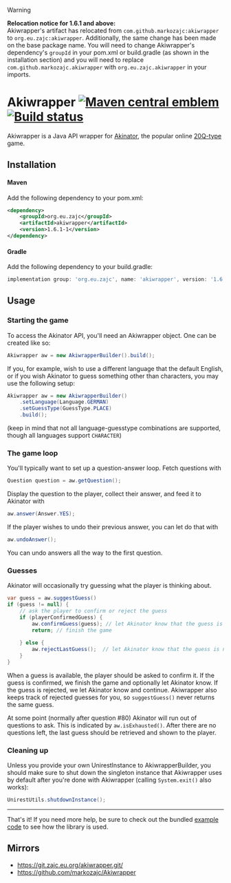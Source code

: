 [maven-img]: https://img.shields.io/maven-central/v/org.eu.zajc/akiwrapper.svg?label=Maven%20Central
[maven]: https://mvnrepository.com/artifact/org.eu.zajc/akiwrapper

[build-img]: https://github.com/markozajc/Akiwrapper/actions/workflows/test.yml/badge.svg?branch=master
[build]: https://github.com/markozajc/Akiwrapper/actions/workflows/test.yml?query=branch%3Amaster

> [!WARNING]
> **Relocation notice for 1.6.1 and above:**\
> Akiwrapper's artifact has relocated from `com.github.markozajc:akiwrapper` to `org.eu.zajc:akiwrapper`. Additionally,
> the same change has been made on the base package name. You will need to change Akiwrapper's dependency's `groupId`
> in your pom.xml or build.gradle (as shown in the installation section) and you will need to replace
> `com.github.markozajc.akiwrapper` with `org.eu.zajc.akiwrapper` in your imports.

# Akiwrapper [![Maven central emblem][maven-img]][maven] [![Build status][build-img]][build]
Akiwrapper is a Java API wrapper for [Akinator](https://en.akinator.com/), the popular online
[20Q-type](https://en.wikipedia.org/wiki/Twenty_questions) game.

## Installation
#### Maven
Add the following dependency to your pom.xml:
```xml
<dependency>
    <groupId>org.eu.zajc</groupId>
    <artifactId>akiwrapper</artifactId>
    <version>1.6.1-1</version>
</dependency>
```
#### Gradle
Add the following dependency to your build.gradle:
```gradle
implementation group: 'org.eu.zajc', name: 'akiwrapper', version: '1.6.1-1'
```

## Usage

### Starting the game

To access the Akinator API, you'll need an Akiwrapper object. One can be created like so:
```java
Akiwrapper aw = new AkiwrapperBuilder().build();
```

If you, for example, wish to use a different language that the default English, or if you wish Akinator to guess
something other than characters, you may use the following setup:
```java
Akiwrapper aw = new AkiwrapperBuilder()
    .setLanguage(Language.GERMAN)
    .setGuessType(GuessType.PLACE)
    .build();
```
(keep in mind that not all language-guesstype combinations are supported, though all languages support `CHARACTER`)

### The game loop

You'll typically want to set up a question-answer loop. Fetch questions with
```java
Question question = aw.getQuestion();
```

Display the question to the player, collect their answer, and feed it to Akinator with
```java
aw.answer(Answer.YES);
``` 

If the player wishes to undo their previous answer, you can let do that with
```java
aw.undoAnswer();
```
You can undo answers all the way to the first question.

### Guesses

Akinator will occasionally try guessing what the player is thinking about.
```java
var guess = aw.suggestGuess()
if (guess != null) {
    // ask the player to confirm or reject the guess
    if (playerConfirmedGuess) {
        aw.confirmGuess(guess); // let Akinator know that the guess is right
        return; // finish the game
        
    } else {
        aw.rejectLastGuess();  // let Akinator know that the guess is not right - this also gives us a new question
    }
}
```
When a guess is available, the player should be asked to confirm it. If the guess is confirmed, we finish the game and
optionally let Akinator know. If the guess is rejected, we let Akinator know and continue. Akiwrapper also keeps track
of rejected guesses for you, so `suggestGuess()` never returns the same guess.
 
At some point (normally after question #80) Akinator will run out of questions to ask. This is indicated by
`aw.isExhausted()`. After there are no questions left, the last guess should be retrieved and shown to the player.

### Cleaning up

Unless you provide your own UnirestInstance to AkiwrapperBuilder, you should make sure to shut down the singleton 
instance that Akiwrapper uses by default after you're done with Akiwrapper (calling `System.exit()` also works):
```java
UnirestUtils.shutdownInstance();
```

---

That's it! If you need more help, be sure to check out the bundled
[example code](../master/example) to see how the library is used.

## Mirrors
* https://git.zajc.eu.org/akiwrapper.git/
* https://github.com/markozajc/Akiwrapper
